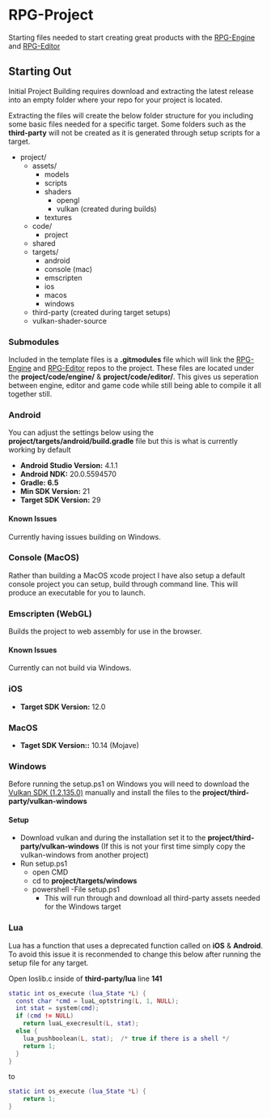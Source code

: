 # RPG-Project
Starting files needed to start creating great products with the [RPG-Engine](https://github.com/oohicksyoo/RPG-Engine) and [RPG-Editor](https://github.com/oohicksyoo/RPG-Editor)

## Starting Out
Initial Project Building requires download and extracting the latest release into an empty folder where your repo for your project is located.

Extracting the files will create the below folder structure for you including some basic files needed for a specific target. Some folders such as the **third-party** will not be created as it is generated through setup scripts for a target.

- project/
  - assets/
    - models
    - scripts
    - shaders
      - opengl
      - vulkan (created during builds)
    - textures
  - code/
    - project
  - shared
  - targets/
    - android
    - console (mac)
    - emscripten
    - ios
    - macos
    - windows
  - third-party (created during target setups)
  - vulkan-shader-source

### Submodules
Included in the template files is a **.gitmodules** file which will link the [RPG-Engine](https://github.com/oohicksyoo/RPG-Engine) and [RPG-Editor](https://github.com/oohicksyoo/RPG-Editor) repos to the project. These files are located under the **project/code/engine/** & **project/code/editor/**. This gives us seperation between engine, editor and game code while still being able to compile it all together still.

### Android
You can adjust the settings below using the **project/targets/android/build.gradle** file but this is what is currently working by default
- **Android Studio Version:** 4.1.1
- **Android NDK:** 20.0.5594570
- **Gradle: 6.5**
- **Min SDK Version:** 21
- **Target SDK Version:** 29

#### Known Issues
Currently having issues building on Windows.

### Console (MacOS)
Rather than building a MacOS xcode project I have also setup a default console project you can setup, build through command line. This will produce an executable for you to launch.

### Emscripten (WebGL)
Builds the project to web assembly for use in the browser.

#### Known Issues
Currently can not build via Windows.

### iOS
- **Target SDK Version:** 12.0

### MacOS
- **Taget SDK Version::** 10.14 (Mojave)

### Windows
Before running the setup.ps1 on Windows you will need to download the [Vulkan SDK (1.2.135.0)](https://vulkan.lunarg.com/sdk/home#windows) manually and install the files to the **project/third-party/vulkan-windows**

#### Setup
* Download vulkan and during the installation set it to the **project/third-party/vulkan-windows** (If this is not your first time simply copy the vulkan-windows from another project)
* Run setup.ps1
  * open CMD
  * cd to **project/targets/windows**
  * powershell -File setup.ps1
    * This will run through and download all third-party assets needed for the Windows target

### Lua
Lua has a function that uses a deprecated function called on **iOS** & **Android**. To avoid this issue it is reconmended to change this below after running the setup file for any target.

Open Ioslib.c inside of **third-party/lua** line **141**
```lua
static int os_execute (lua_State *L) {
  const char *cmd = luaL_optstring(L, 1, NULL);
  int stat = system(cmd);
  if (cmd != NULL)
    return luaL_execresult(L, stat);
  else {
    lua_pushboolean(L, stat);  /* true if there is a shell */
    return 1;
  }
}
```

to

```lua
static int os_execute (lua_State *L) {
    return 1;
}
```
